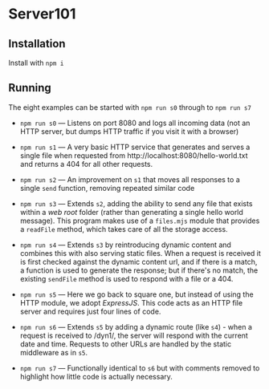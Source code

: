 # Server101

## Installation
Install with `npm i`

## Running

The eight examples can be started with `npm run s0` through to `npm run s7`

* `npm run s0` — Listens on port 8080 and logs all incoming data (not an HTTP server, but dumps HTTP traffic if you visit it with a browser)

* `npm run s1` — A very basic HTTP service that generates and serves a single file when requested from http://localhost:8080/hello-world.txt and returns a 404 for all other requests.

* `npm run s2` — An improvement on `s1` that moves all responses to a single `send` function, removing repeated similar code

* `npm run s3` — Extends `s2`, adding the ability to send any file that exists within a _web root_ folder (rather than generating a single hello world message).  This program makes use of a `files.mjs` module that provides a `readFile` method, which takes care of all the storage access.

* `npm run s4` — Extends `s3` by reintroducing dynamic content and combines this with also serving static files.  When a request is received it is first checked against the dynamic content url, and if there is a match, a function is used to generate the response; but if there's no match, the existing `sendFile` method is used to respond with a file or a 404.

* `npm run s5` — Here we go back to square one, but instead of using the HTTP module, we adopt _ExpressJS_.  This code acts as an HTTP file server and requires just four lines of code.

* `npm run s6` — Extends `s5` by adding a dynamic route (like `s4`) - when a request is received to /dyn1/, the server will respond with the current date and time. Requests to other URLs are handled by the static middleware as in `s5`. 

* `npm run s7` — Functionally identical to `s6` but with comments removed to highlight how little code is actually necessary. 